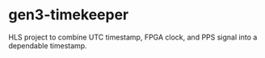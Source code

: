 # gen3-timekeeper
HLS project to combine UTC timestamp, FPGA clock, and PPS signal into a dependable timestamp.
